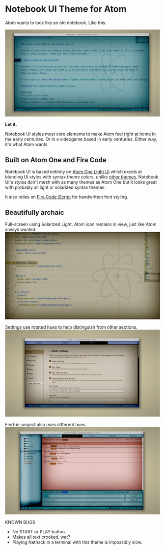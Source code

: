 # Notebook UI Theme for Atom

Atom wants to look like an old notebook. Like this.

![Notebook UI](screenshots/notebook-ui-main.png)

**Let it.**

Notebook UI styles most core elements to make Atom feel right at home in the early centuries. Or in a videogame based in early centuries. Either way, it's what Atom wants.

## Built on Atom One and Fira Code

Notebook UI is based entirely on [Atom One Light UI](https://github.com/atom/one-light-ui) which excels at blending UI styles with syntax theme colors, unlike [other themes](https://atom.io/themes/blueprint-ui). Notebook UI's styles don't mesh with as many themes as Atom One but it looks great with probably all light or solarized syntax themes.

It also relies on [Fira Code iScript](https://github.com/kencrocken/FiraCodeiScript) for handwritten font styling.

## Beautifully archaic

Full-screen using Solarized Light. Atom icon remains in view, just like Atom always wanted.
![Notebook UI Fullscreen](screenshots/notebook-ui-fullscreen.png)

Settings use rotated hues to help distinguish from other sections.
![Notebook UI Settings](screenshots/notebook-ui-settings.png)

Find-in-project also uses different hues.
![Notebook UI Find-in-project](screenshots/notebook-ui-find-in-project.png)

KNOWN BUGS
* No START or PLAY button.
* Makes all text crooked, wat?
* Playing Nethack in a terminal with this theme is impossibly slow.
